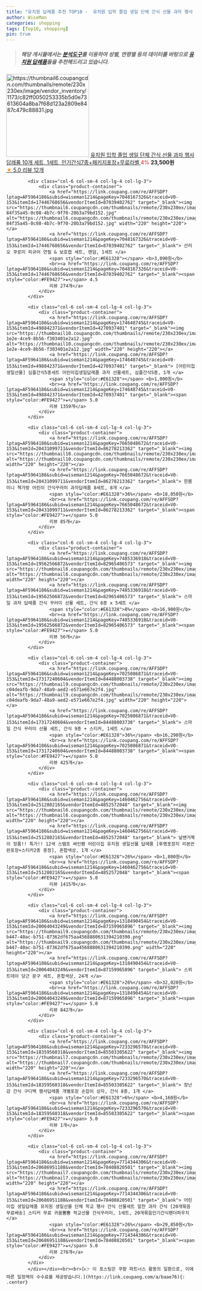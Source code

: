 ```yaml
---
title: "유치원 답례품 추천 TOP10 -  유치원 입학 졸업 생일 단체 간식 선물 과자 행사 답례품 10개 세트, 1세트, 인기간식7종+패키지포장+무료라벨 "
author: WiseMan
categories: shopping
tags: [Top10, shopping]
pin: true
---
```


> ##### 해당 게시물에서는 [**분석도구**](https://itemscout.io/)를 이용하여 **성별**, **연령별** 등의 데이터를 바탕으로 [**유치원 답례품**](https://link.coupang.com/a/baae76)들을 추천해드리고 있습니다.
<div class="container"><div class="row">
            <div class="col-6 col-sm-4 col-lg-4 col-lg-3">
                <div class="product-container">
                    <a href="https://link.coupang.com/re/AFFSDP?lptag=AF5964186&subid=wiseman1214&pageKey=7355589701&traceid=V0-153&itemId=18938755052&vendorItemId=86065289748" target="_blank"><img src="https://thumbnail6.coupangcdn.com/thumbnails/remote/230x230ex/image/vendor_inventory/1173/c82ff0050253335b5d0e73613604a8ba7f68d123a2809e8487c479c88831.jpg" alt="https://thumbnail6.coupangcdn.com/thumbnails/remote/230x230ex/image/vendor_inventory/1173/c82ff0050253335b5d0e73613604a8ba7f68d123a2809e8487c479c88831.jpg" width="220" height="220"></a>
                    <a href="https://link.coupang.com/re/AFFSDP?lptag=AF5964186&subid=wiseman1214&pageKey=7355589701&traceid=V0-153&itemId=18938755052&vendorItemId=86065289748" target="_blank"> 유치원 입학 졸업 생일 단체 간식 선물 과자 행사 답례품 10개 세트, 1세트, 인기간식7종+패키지포장+무료라벨 </a>
                    <span style="color:#E61328">4%</span> <b>23,500원</b>
                    <br><a href="https://link.coupang.com/re/AFFSDP?lptag=AF5964186&subid=wiseman1214&pageKey=7355589701&traceid=V0-153&itemId=18938755052&vendorItemId=86065289748" target="_blank"><span style="color:#FE9427">★</span> 5.0
                    리뷰 12개</a>
                </div>
            </div>
            
            <div class="col-6 col-sm-4 col-lg-4 col-lg-3">
                <div class="product-container">
                    <a href="https://link.coupang.com/re/AFFSDP?lptag=AF5964186&subid=wiseman1214&pageKey=7048167326&traceid=V0-153&itemId=17446768656&vendorItemId=87039402762" target="_blank"><img src="https://thumbnail6.coupangcdn.com/thumbnails/remote/230x230ex/image/retail/images/796783377173905-84f35a45-0c08-4b7c-9f70-20b3a79bd152.jpg" alt="https://thumbnail6.coupangcdn.com/thumbnails/remote/230x230ex/image/retail/images/796783377173905-84f35a45-0c08-4b7c-9f70-20b3a79bd152.jpg" width="220" height="220"></a>
                    <a href="https://link.coupang.com/re/AFFSDP?lptag=AF5964186&subid=wiseman1214&pageKey=7048167326&traceid=V0-153&itemId=17446768656&vendorItemId=87039402762" target="_blank"> 산리오 쿠로미 피규어 연필 & 보호캡 세트, 랜덤, 1세트 </a>
                    <span style="color:#E61328"></span> <b>3,090원</b>
                    <br><a href="https://link.coupang.com/re/AFFSDP?lptag=AF5964186&subid=wiseman1214&pageKey=7048167326&traceid=V0-153&itemId=17446768656&vendorItemId=87039402762" target="_blank"><span style="color:#FE9427">★</span> 4.5
                    리뷰 274개</a>
                </div>
            </div>
            
            <div class="col-6 col-sm-4 col-lg-4 col-lg-3">
                <div class="product-container">
                    <a href="https://link.coupang.com/re/AFFSDP?lptag=AF5964186&subid=wiseman1214&pageKey=174648745&traceid=V0-153&itemId=498842371&vendorItemId=4270937401" target="_blank"><img src="https://thumbnail10.coupangcdn.com/thumbnails/remote/230x230ex/image/vendor_inventory/images/2019/01/07/12/9/d6d56178-1e2e-4ce9-8b56-f303401e2a12.jpg" alt="https://thumbnail10.coupangcdn.com/thumbnails/remote/230x230ex/image/vendor_inventory/images/2019/01/07/12/9/d6d56178-1e2e-4ce9-8b56-f303401e2a12.jpg" width="220" height="220"></a>
                    <a href="https://link.coupang.com/re/AFFSDP?lptag=AF5964186&subid=wiseman1214&pageKey=174648745&traceid=V0-153&itemId=498842371&vendorItemId=4270937401" target="_blank"> [어린이집 생일선물] 심플간식5종세트 어린이집생일답례품 과자 선물세트, 심플간식5종, 1개 </a>
                    <span style="color:#E61328"></span> <b>1,000원</b>
                    <br><a href="https://link.coupang.com/re/AFFSDP?lptag=AF5964186&subid=wiseman1214&pageKey=174648745&traceid=V0-153&itemId=498842371&vendorItemId=4270937401" target="_blank"><span style="color:#FE9427">★</span> 5.0
                    리뷰 1359개</a>
                </div>
            </div>
            
            <div class="col-6 col-sm-4 col-lg-4 col-lg-3">
                <div class="product-container">
                    <a href="https://link.coupang.com/re/AFFSDP?lptag=AF5964186&subid=wiseman1214&pageKey=7665048672&traceid=V0-153&itemId=20431099711&vendorItemId=86278213362" target="_blank"><img src="https://thumbnail10.coupangcdn.com/thumbnails/remote/230x230ex/image/vendor_inventory/a7ed/6fb030c6badce0e68aba63a84ce4806a9a11bde81ee5bbe381acf0abbc5b.jpg" alt="https://thumbnail10.coupangcdn.com/thumbnails/remote/230x230ex/image/vendor_inventory/a7ed/6fb030c6badce0e68aba63a84ce4806a9a11bde81ee5bbe381acf0abbc5b.jpg" width="220" height="220"></a>
                    <a href="https://link.coupang.com/re/AFFSDP?lptag=AF5964186&subid=wiseman1214&pageKey=7665048672&traceid=V0-153&itemId=20431099711&vendorItemId=86278213362" target="_blank"> 한봄 미니 책가방 어린이 간식꾸러미 과자답례품 8세트, 8개 </a>
                    <span style="color:#E61328">36%</span> <b>18,050원</b>
                    <br><a href="https://link.coupang.com/re/AFFSDP?lptag=AF5964186&subid=wiseman1214&pageKey=7665048672&traceid=V0-153&itemId=20431099711&vendorItemId=86278213362" target="_blank"><span style="color:#FE9427">★</span> 5.0
                    리뷰 85개</a>
                </div>
            </div>
            
            <div class="col-6 col-sm-4 col-lg-4 col-lg-3">
                <div class="product-container">
                    <a href="https://link.coupang.com/re/AFFSDP?lptag=AF5964186&subid=wiseman1214&pageKey=7485336918&traceid=V0-153&itemId=19562566872&vendorItemId=82965406573" target="_blank"><img src="https://thumbnail6.coupangcdn.com/thumbnails/remote/230x230ex/image/vendor_inventory/b18e/0e71f9fdebd074e085a35c19402a17b8b51ea41aa7734d55427e3c0e423c.jpg" alt="https://thumbnail6.coupangcdn.com/thumbnails/remote/230x230ex/image/vendor_inventory/b18e/0e71f9fdebd074e085a35c19402a17b8b51ea41aa7734d55427e3c0e423c.jpg" width="220" height="220"></a>
                    <a href="https://link.coupang.com/re/AFFSDP?lptag=AF5964186&subid=wiseman1214&pageKey=7485336918&traceid=V0-153&itemId=19562566872&vendorItemId=82965406573" target="_blank"> 스마일 과자 답례품 간식 꾸러미 선물 세트, 간식 6종 x 5세트 </a>
                    <span style="color:#E61328">8%</span> <b>16,900원</b>
                    <br><a href="https://link.coupang.com/re/AFFSDP?lptag=AF5964186&subid=wiseman1214&pageKey=7485336918&traceid=V0-153&itemId=19562566872&vendorItemId=82965406573" target="_blank"><span style="color:#FE9427">★</span> 5.0
                    리뷰 56개</a>
                </div>
            </div>
            
            <div class="col-6 col-sm-4 col-lg-4 col-lg-3">
                <div class="product-container">
                    <a href="https://link.coupang.com/re/AFFSDP?lptag=AF5964186&subid=wiseman1214&pageKey=7025086871&traceid=V0-153&itemId=17317240604&vendorItemId=84488003738" target="_blank"><img src="https://thumbnail9.coupangcdn.com/thumbnails/remote/230x230ex/image/retail/images/4663548262867646-c04deafb-9da7-48a9-aed2-e571e667e2f4.jpg" alt="https://thumbnail9.coupangcdn.com/thumbnails/remote/230x230ex/image/retail/images/4663548262867646-c04deafb-9da7-48a9-aed2-e571e667e2f4.jpg" width="220" height="220"></a>
                    <a href="https://link.coupang.com/re/AFFSDP?lptag=AF5964186&subid=wiseman1214&pageKey=7025086871&traceid=V0-153&itemId=17317240604&vendorItemId=84488003738" target="_blank"> 스마일 간식 꾸러미 선물 세트, 간식 9종 + 스티커, 1세트 </a>
                    <span style="color:#E61328">36%</span> <b>16,290원</b>
                    <br><a href="https://link.coupang.com/re/AFFSDP?lptag=AF5964186&subid=wiseman1214&pageKey=7025086871&traceid=V0-153&itemId=17317240604&vendorItemId=84488003738" target="_blank"><span style="color:#FE9427">★</span> 5.0
                    리뷰 425개</a>
                </div>
            </div>
            
            <div class="col-6 col-sm-4 col-lg-4 col-lg-3">
                <div class="product-container">
                    <a href="https://link.coupang.com/re/AFFSDP?lptag=AF5964186&subid=wiseman1214&pageKey=1460462756&traceid=V0-153&itemId=2512802165&vendorItemId=4852572048" target="_blank"><img src="https://thumbnail6.coupangcdn.com/thumbnails/remote/230x230ex/image/vendor_inventory/3932/715be79cc18f38acdeb0e4db7562195c9049068559ddc24fa9ec064c44d9.jpg" alt="https://thumbnail6.coupangcdn.com/thumbnails/remote/230x230ex/image/vendor_inventory/3932/715be79cc18f38acdeb0e4db7562195c9049068559ddc24fa9ec064c44d9.jpg" width="220" height="220"></a>
                    <a href="https://link.coupang.com/re/AFFSDP?lptag=AF5964186&subid=wiseman1214&pageKey=1460462756&traceid=V0-153&itemId=2512802165&vendorItemId=4852572048" target="_blank"> 날쌘거북이 정품!! 특가!! 12색 스탬프 싸인펜 어린이집 유치원 생일선물 답례품 [투명포장지 리본끈완포장+스티커2종 증정], 혼합색상, 1개 </a>
                    <span style="color:#E61328">26%</span> <b>1,800원</b>
                    <br><a href="https://link.coupang.com/re/AFFSDP?lptag=AF5964186&subid=wiseman1214&pageKey=1460462756&traceid=V0-153&itemId=2512802165&vendorItemId=4852572048" target="_blank"><span style="color:#FE9427">★</span> 5.0
                    리뷰 1415개</a>
                </div>
            </div>
            
            <div class="col-6 col-sm-4 col-lg-4 col-lg-3">
                <div class="product-container">
                    <a href="https://link.coupang.com/re/AFFSDP?lptag=AF5964186&subid=wiseman1214&pageKey=1318490454&traceid=V0-153&itemId=20064043249&vendorItemId=87159965896" target="_blank"><img src="https://thumbnail9.coupangcdn.com/thumbnails/remote/230x230ex/image/retail/images/64dc7130-b447-40ac-b751-87362df675aa4568880631394210390.png" alt="https://thumbnail9.coupangcdn.com/thumbnails/remote/230x230ex/image/retail/images/64dc7130-b447-40ac-b751-87362df675aa4568880631394210390.png" width="220" height="220"></a>
                    <a href="https://link.coupang.com/re/AFFSDP?lptag=AF5964186&subid=wiseman1214&pageKey=1318490454&traceid=V0-153&itemId=20064043249&vendorItemId=87159965896" target="_blank"> 스위트데이 당근 문구 세트, 혼합색상, 24개 </a>
                    <span style="color:#E61328">26%</span> <b>32,020원</b>
                    <br><a href="https://link.coupang.com/re/AFFSDP?lptag=AF5964186&subid=wiseman1214&pageKey=1318490454&traceid=V0-153&itemId=20064043249&vendorItemId=87159965896" target="_blank"><span style="color:#FE9427">★</span> 5.0
                    리뷰 842개</a>
                </div>
            </div>
            
            <div class="col-6 col-sm-4 col-lg-4 col-lg-3">
                <div class="product-container">
                    <a href="https://link.coupang.com/re/AFFSDP?lptag=AF5964186&subid=wiseman1214&pageKey=7233296570&traceid=V0-153&itemId=18359560318&vendorItemId=85503305622" target="_blank"><img src="https://thumbnail7.coupangcdn.com/thumbnails/remote/230x230ex/image/vendor_inventory/2760/e5b07840f08812f6e293bc63699f1e1964419720c969ff09de87e418c6f5.jpg" alt="https://thumbnail7.coupangcdn.com/thumbnails/remote/230x230ex/image/vendor_inventory/2760/e5b07840f08812f6e293bc63699f1e1964419720c969ff09de87e418c6f5.jpg" width="220" height="220"></a>
                    <a href="https://link.coupang.com/re/AFFSDP?lptag=AF5964186&subid=wiseman1214&pageKey=7233296570&traceid=V0-153&itemId=18359560318&vendorItemId=85503305622" target="_blank"> 장난감 간식 구디백 행사답례품 개별포장 손잡이 상자, 간식 8종, 1개 </a>
                    <span style="color:#E61328">6%</span> <b>4,160원</b>
                    <br><a href="https://link.coupang.com/re/AFFSDP?lptag=AF5964186&subid=wiseman1214&pageKey=7233296570&traceid=V0-153&itemId=18359560318&vendorItemId=85503305622" target="_blank"><span style="color:#FE9427">★</span> 5.0
                    리뷰 1개</a>
                </div>
            </div>
            
            <div class="col-6 col-sm-4 col-lg-4 col-lg-3">
                <div class="product-container">
                    <a href="https://link.coupang.com/re/AFFSDP?lptag=AF5964186&subid=wiseman1214&pageKey=7714344306&traceid=V0-153&itemId=20686951188&vendorItemId=78408820501" target="_blank"><img src="https://thumbnail7.coupangcdn.com/thumbnails/remote/230x230ex/image/vendor_inventory/4841/99d419cc7179097517dad3b6733fd7e437526d646e5ec1d6377858fd0108.png" alt="https://thumbnail7.coupangcdn.com/thumbnails/remote/230x230ex/image/vendor_inventory/4841/99d419cc7179097517dad3b6733fd7e437526d646e5ec1d6377858fd0108.png" width="220" height="220"></a>
                    <a href="https://link.coupang.com/re/AFFSDP?lptag=AF5964186&subid=wiseman1214&pageKey=7714344306&traceid=V0-153&itemId=20686951188&vendorItemId=78408820501" target="_blank"> 어린이집 생일답례품 유치원 생일선물 단체 학교 행사 간식 선물세트 알찬 과자 간식 [20개묶음 무료배송] 스티커 무료 귀욤뿜뿜 학교선물 간식꾸러미, 1세트, 20개묶음인기간식팬더파우치 </a>
                    <span style="color:#E61328">26%</span> <b>29,850원</b>
                    <br><a href="https://link.coupang.com/re/AFFSDP?lptag=AF5964186&subid=wiseman1214&pageKey=7714344306&traceid=V0-153&itemId=20686951188&vendorItemId=78408820501" target="_blank"><span style="color:#FE9427">★</span> 5.0
                    리뷰 276개</a>
                </div>
            </div>
            </div></div><br><br>[👉 이 포스팅은 쿠팡 파트너스 활동의 일환으로, 이에 따른 일정액의 수수료를 제공받습니다.](https://link.coupang.com/a/baae76){: .center}